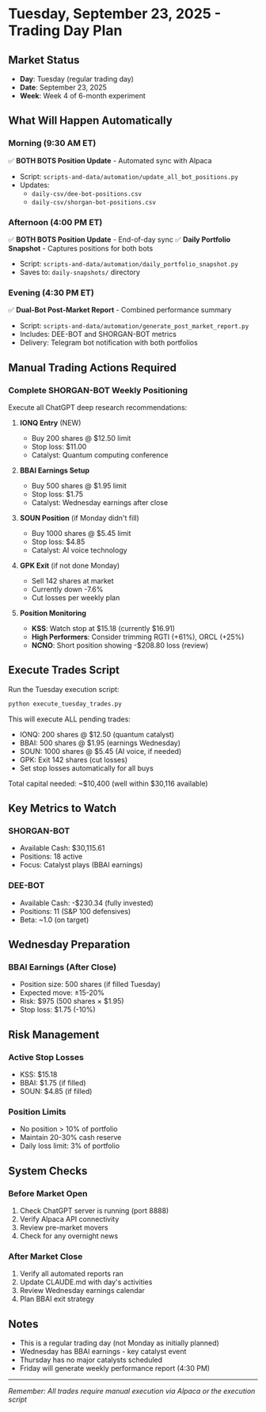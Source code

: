 # Tuesday, September 23, 2025 - Trading Day Plan

## Market Status
- **Day**: Tuesday (regular trading day)
- **Date**: September 23, 2025
- **Week**: Week 4 of 6-month experiment

## What Will Happen Automatically

### Morning (9:30 AM ET)
✅ **BOTH BOTS Position Update** - Automated sync with Alpaca
- Script: `scripts-and-data/automation/update_all_bot_positions.py`
- Updates:
  - `daily-csv/dee-bot-positions.csv`
  - `daily-csv/shorgan-bot-positions.csv`

### Afternoon (4:00 PM ET)
✅ **BOTH BOTS Position Update** - End-of-day sync
✅ **Daily Portfolio Snapshot** - Captures positions for both bots
- Script: `scripts-and-data/automation/daily_portfolio_snapshot.py`
- Saves to: `daily-snapshots/` directory

### Evening (4:30 PM ET)
✅ **Dual-Bot Post-Market Report** - Combined performance summary
- Script: `scripts-and-data/automation/generate_post_market_report.py`
- Includes: DEE-BOT and SHORGAN-BOT metrics
- Delivery: Telegram bot notification with both portfolios

## Manual Trading Actions Required

### Complete SHORGAN-BOT Weekly Positioning
Execute all ChatGPT deep research recommendations:

1. **IONQ Entry** (NEW)
   - Buy 200 shares @ $12.50 limit
   - Stop loss: $11.00
   - Catalyst: Quantum computing conference

2. **BBAI Earnings Setup**
   - Buy 500 shares @ $1.95 limit
   - Stop loss: $1.75
   - Catalyst: Wednesday earnings after close

3. **SOUN Position** (if Monday didn't fill)
   - Buy 1000 shares @ $5.45 limit
   - Stop loss: $4.85
   - Catalyst: AI voice technology

4. **GPK Exit** (if not done Monday)
   - Sell 142 shares at market
   - Currently down -7.6%
   - Cut losses per weekly plan

3. **Position Monitoring**
   - **KSS**: Watch stop at $15.18 (currently $16.91)
   - **High Performers**: Consider trimming RGTI (+61%), ORCL (+25%)
   - **NCNO**: Short position showing -$208.80 loss (review)

## Execute Trades Script

Run the Tuesday execution script:
```bash
python execute_tuesday_trades.py
```

This will execute ALL pending trades:
- IONQ: 200 shares @ $12.50 (quantum catalyst)
- BBAI: 500 shares @ $1.95 (earnings Wednesday)
- SOUN: 1000 shares @ $5.45 (AI voice, if needed)
- GPK: Exit 142 shares (cut losses)
- Set stop losses automatically for all buys

Total capital needed: ~$10,400 (well within $30,116 available)

## Key Metrics to Watch

### SHORGAN-BOT
- Available Cash: $30,115.61
- Positions: 18 active
- Focus: Catalyst plays (BBAI earnings)

### DEE-BOT
- Available Cash: -$230.34 (fully invested)
- Positions: 11 (S&P 100 defensives)
- Beta: ~1.0 (on target)

## Wednesday Preparation

### BBAI Earnings (After Close)
- Position size: 500 shares (if filled Tuesday)
- Expected move: ±15-20%
- Risk: $975 (500 shares × $1.95)
- Stop loss: $1.75 (-10%)

## Risk Management

### Active Stop Losses
- KSS: $15.18
- BBAI: $1.75 (if filled)
- SOUN: $4.85 (if filled)

### Position Limits
- No position > 10% of portfolio
- Maintain 20-30% cash reserve
- Daily loss limit: 3% of portfolio

## System Checks

### Before Market Open
1. Check ChatGPT server is running (port 8888)
2. Verify Alpaca API connectivity
3. Review pre-market movers
4. Check for any overnight news

### After Market Close
1. Verify all automated reports ran
2. Update CLAUDE.md with day's activities
3. Review Wednesday earnings calendar
4. Plan BBAI exit strategy

## Notes
- This is a regular trading day (not Monday as initially planned)
- Wednesday has BBAI earnings - key catalyst event
- Thursday has no major catalysts scheduled
- Friday will generate weekly performance report (4:30 PM)

---

*Remember: All trades require manual execution via Alpaca or the execution script*
